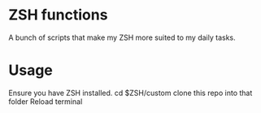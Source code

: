 # ZSH functions
A bunch of scripts that make my ZSH more suited to my daily tasks.

# Usage
Ensure you have ZSH installed.
cd $ZSH/custom
clone this repo into that folder
Reload terminal
